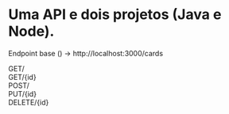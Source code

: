 # Uma API e dois projetos (Java e Node).


Endpoint base () -> http://localhost:3000/cards


GET/  
GET/{id}\
POST/\
PUT/{id}\
DELETE/{id}
